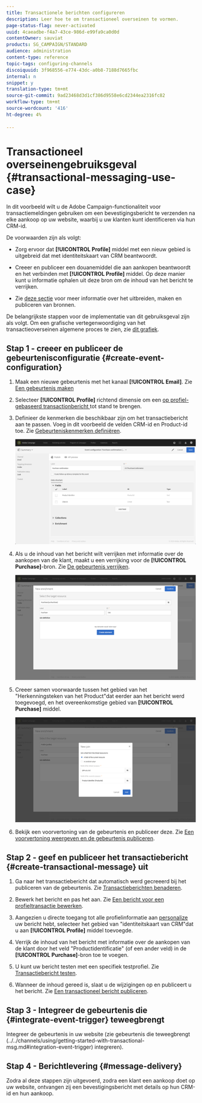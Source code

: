 ```yaml
---
title: Transactionele berichten configureren
description: Leer hoe te om transactioneel overseinen te vormen.
page-status-flag: never-activated
uuid: 4caeadbe-f4a7-43ce-986d-e99fa9ca0d0d
contentOwner: sauviat
products: SG_CAMPAIGN/STANDARD
audience: administration
content-type: reference
topic-tags: configuring-channels
discoiquuid: 3f968556-e774-43dc-a0b8-7188d7665fbc
internal: n
snippet: y
translation-type: tm+mt
source-git-commit: 9ad23468d3d1cf386d9558e6cd2344ea2316fc82
workflow-type: tm+mt
source-wordcount: '416'
ht-degree: 4%

---
```



# Transactioneel overseinengebruiksgeval {#transactional-messaging-use-case}

In dit voorbeeld wilt u de Adobe Campaign-functionaliteit voor transactiemeldingen gebruiken om een bevestigingsbericht te verzenden na elke aankoop op uw website, waarbij u uw klanten kunt identificeren via hun CRM-id.

De voorwaarden zijn als volgt:

* Zorg ervoor dat **[!UICONTROL Profile]** middel met een nieuw gebied is uitgebreid dat met identiteitskaart van CRM beantwoordt.

* Creeer en publiceer een douanemiddel die aan aankopen beantwoordt en het verbinden met **[!UICONTROL Profile]** middel. Op deze manier kunt u informatie ophalen uit deze bron om de inhoud van het bericht te verrijken.

* Zie [deze sectie](../../developing/using/key-steps-to-add-a-resource.md) voor meer informatie over het uitbreiden, maken en publiceren van bronnen.

De belangrijkste stappen voor de implementatie van dit gebruiksgeval zijn als volgt. Om een grafische vertegenwoordiging van het transactieoverseinen algemene proces te zien, zie [dit grafiek](../../channels/using/getting-started-with-transactional-msg.md#key-steps).

## Stap 1 - creeer en publiceer de gebeurtenisconfiguratie {#create-event-configuration}

1. Maak een nieuwe gebeurtenis met het kanaal **[!UICONTROL Email]**. Zie [Een gebeurtenis maken](../../channels/using/configuring-transactional-event.md#creating-an-event)

1. Selecteer **[!UICONTROL Profile]** richtend dimensie om een [op profiel-gebaseerd transactionbericht ](../../channels/using/configuring-transactional-event.md#profile-based-transactional-messages) tot stand te brengen.

1. Definieer de kenmerken die beschikbaar zijn om het transactiebericht aan te passen. Voeg in dit voorbeeld de velden CRM-id en Product-id toe. Zie [Gebeurteniskenmerken definiëren](../../channels/using/configuring-transactional-event.md#defining-the-event-attributes).

   ![](assets/message-center_usecase1.png)

1. Als u de inhoud van het bericht wilt verrijken met informatie over de aankopen van de klant, maakt u een verrijking voor de **[!UICONTROL Purchase]**-bron. Zie [De gebeurtenis verrijken](../../channels/using/configuring-transactional-event.md#enriching-the-transactional-message-content).

   ![](assets/message-center_usecase2.png)

1. Creeer samen voorwaarde tussen het gebied van het &quot;Herkenningsteken van het Product&quot;dat eerder aan het bericht werd toegevoegd, en het overeenkomstige gebied van **[!UICONTROL Purchase]** middel.

   ![](assets/message-center_usecase3.png)

1. Bekijk een voorvertoning van de gebeurtenis en publiceer deze. Zie [Een voorvertoning weergeven en de gebeurtenis publiceren](../../channels/using/publishing-transactional-event.md#previewing-and-publishing-the-event).

## Stap 2 - geef en publiceer het transactiebericht {#create-transactional-message} uit

1. Ga naar het transactiebericht dat automatisch werd gecreeerd bij het publiceren van de gebeurtenis. Zie [Transactieberichten benaderen](../../channels/using/editing-transactional-message.md#accessing-transactional-messages).

1. Bewerk het bericht en pas het aan. Zie [Een bericht voor een profieltransactie bewerken](../../channels/using/editing-transactional-message.md#editing-profile-transactional-message).

1. Aangezien u directe toegang tot alle profielinformatie aan [personalize](../../designing/using/personalization.md#inserting-a-personalization-field) uw bericht hebt, selecteer het gebied van &quot;identiteitskaart van CRM&quot;dat u aan **[!UICONTROL Profile]** middel toevoegde.

1. Verrijk de inhoud van het bericht met informatie over de aankopen van de klant door het veld &quot;Productidentificatie&quot; (of een ander veld) in de **[!UICONTROL Purchase]**-bron toe te voegen.

1. U kunt uw bericht testen met een specifiek testprofiel. Zie [Transactiebericht testen](../../channels/using/publishing-transactional-message.md#testing-a-transactional-message).

1. Wanneer de inhoud gereed is, slaat u de wijzigingen op en publiceert u het bericht. Zie [Een transactioneel bericht publiceren](../../channels/using/publishing-transactional-message.md#publishing-a-transactional-message).

## Stap 3 - Integreer de gebeurtenis die {#integrate-event-trigger} teweegbrengt

Integreer de gebeurtenis in uw website (zie gebeurtenis die teweegbrengt (../../channels/using/getting-started-with-transactional-msg.md#integration-event-trigger) integreren).

## Stap 4 - Berichtlevering {#message-delivery}

Zodra al deze stappen zijn uitgevoerd, zodra een klant een aankoop doet op uw website, ontvangen zij een bevestigingsbericht met details op hun CRM-id en hun aankoop.